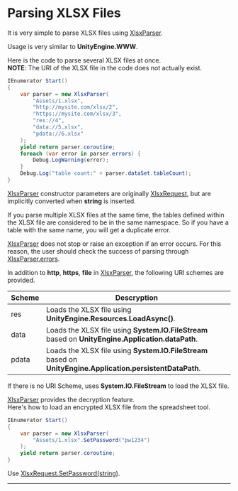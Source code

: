 # Parsing XLSX Files

It is very simple to parse XLSX files using [XlsxParser][].

Usage is very similar to **UnityEngine.WWW**.

Here is the code to parse several XLSX files at once.<br>
**NOTE**: The URI of the XLSX file in the code does not actually exist.

```csharp
IEnumerator Start()
{
    var parser = new XlsxParser(
        "Assets/1.xlsx",
        "http://mysite.com/xlsx/2",
        "https://mysite.com/xlsx/3",
        "res://4",
        "data://5.xlsx",
        "pdata://6.xlsx" 
    );
    yield return parser.coroutine;
    foreach (var error in parser.errors) {
        Debug.LogWarning(error);
    }
    Debug.Log("table count:" + parser.dataSet.tableCount);
}
```
[XlsxParser][] constructor parameters are originally [XlsxRequest][], but are implicitly converted when **string** is inserted.

If you parse multiple XLSX files at the same time, the tables defined within the XLSX file are considered to be in the same namespace. So if you have a table with the same name, you will get a duplicate error.

[XlsxParser][] does not stop or raise an exception if an error occurs.
For this reason, the user should check the success of parsing through [XlsxParser.errors][].

In addition to **http**, **https**, **file** in [XlsxParser][], the following URI schemes are provided.

Scheme | Descryption
------ | -----------
res   | Loads the XLSX file using **UnityEngine.Resources.LoadAsync()**. 
data  | Loads the XLSX file using **System.IO.FileStream** based on **UnityEngine.Application.dataPath**.
pdata | Loads the XLSX file using **System.IO.FileStream** based on **UnityEngine.Application.persistentDataPath**.

If there is no URI Scheme, uses **System.IO.FileStream** to load the XLSX file.

[XlsxParser][] provides the decryption feature.<br>
Here's how to load an encrypted XLSX file from the spreadsheet tool.

```csharp
IEnumerator Start()
{
    var parser = new XlsxParser(
        "Assets/1.xlsx".SetPassword("pw1234")
    );
    yield return parser.coroutine;
}
```
Use [XlsxRequest.SetPassword(string)][].

* * *

[XlsxParser]:        ../03-API/XlsxParser.html
[XlsxParser.errors]: ../03-API/XlsxParser.html#05

[XlsxRequest]:                     ../03-API/XlsxRequest.html
[XlsxRequest.SetPassword(string)]: ../03-API/XlsxRequest.html#04

